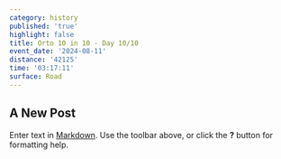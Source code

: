 ```yaml
---
category: history
published: 'true'
highlight: false
title: Orto 10 in 10 - Day 10/10
event_date: '2024-08-11'
distance: '42125'
time: '03:17:11'
surface: Road
---
```

## A New Post

Enter text in [Markdown](http://daringfireball.net/projects/markdown/). Use the toolbar above, or click the **?** button for formatting help.
